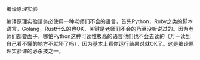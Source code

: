 编译原理实验

编译原理实验请务必使用一种老师们不会的语言，首先Python，Ruby之类的脚本语言，Golang，Rust什么的也OK，关键是老师们不会的乃至没听说过的。因为老师们都要面子，哪怕Python这种可读性极高的语言他们也不会去读的（万一读到自己看不懂的地方不就坏了吗），因为基本上看你运行结果对就OK了。这是编译原理实验课的必杀技之一。


